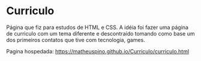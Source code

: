 ﻿# Curriculo
 
 Página que fiz para estudos de HTML e CSS.
 A idéia foi fazer uma página de curriculo com um tema diferente e descontraído tomando como base um dos primeiros contatos que tive com tecnologia, games.

Pagina hospedada:
https://matheuspino.github.io/Curriculo/curriculo.html
